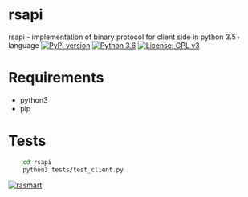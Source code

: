 # rsapi

rsapi - implementation of binary protocol for client side in python 3.5+ language 
[![PyPI version](https://badge.fury.io/py/rsapi.svg)](https://badge.fury.io/py/rsapi)
[![Python 3.6](https://img.shields.io/badge/python-3.6-blue.svg)](https://www.python.org/downloads/release/python-360/)
[![License: GPL v3](https://img.shields.io/badge/License-GPLv3-blue.svg)](https://www.gnu.org/licenses/gpl-3.0)

# Requirements
  - python3 
  - pip

# Tests

```sh
    cd rsapi
    python3 tests/test_client.py
```

[![rasmart](https://rasmart.io/img/poweredBy.png)](https://rasmart.io)
